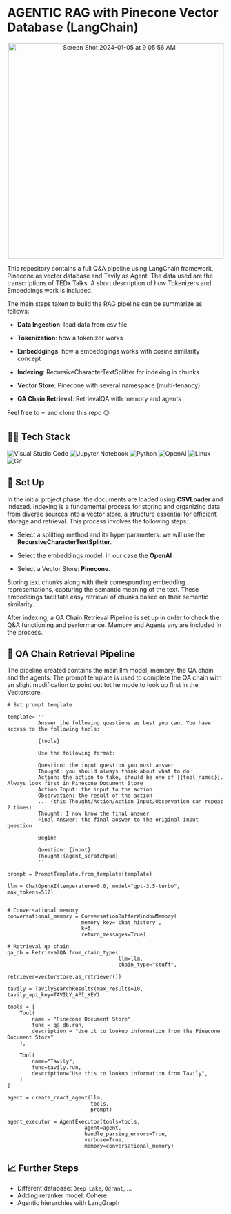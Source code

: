 # AGENTIC RAG with Pinecone Vector Database (LangChain)

<p align="center">
<img alt="Screen Shot 2024-01-05 at 9 05 56 AM" src="https://github.com/benitomartin/Agentic-RAG-Langchain-Pinecone/assets/116911431/5341fd83-8f18-4698-9382-e2734828f308", width=500>
</p>

This repository contains a full Q&A pipeline using LangChain framework, Pinecone as vector database and Tavily as Agent. The data used are the transcriptions of TEDx Talks. A short description of how Tokenizers and Embeddings work is included. 

The main steps taken to build the RAG pipeline can be summarize as follows:

* **Data Ingestion**: load data from csv file

* **Tokenization**: how a tokenizer works

* **Embeddgings**: how a embeddgings works with cosine similarity concept

* **Indexing**: RecursiveCharacterTextSplitter for indexing in chunks

* **Vector Store**: Pinecone with several namespace (multi-tenancy)

* **QA Chain Retrieval**: RetrievalQA with memory and agents

Feel free to ⭐ and clone this repo 😉

## 👨‍💻 **Tech Stack**


![Visual Studio Code](https://img.shields.io/badge/Visual%20Studio%20Code-0078d7.svg?style=for-the-badge&logo=visual-studio-code&logoColor=white)
![Jupyter Notebook](https://img.shields.io/badge/jupyter-%23FA0F00.svg?style=for-the-badge&logo=jupyter&logoColor=white)
![Python](https://img.shields.io/badge/python-3670A0?style=for-the-badge&logo=python&logoColor=ffdd54)
![OpenAI](https://img.shields.io/badge/OpenAI-74aa9c?style=for-the-badge&logo=openai&logoColor=white)
![Linux](https://img.shields.io/badge/Linux-FCC624?style=for-the-badge&logo=linux&logoColor=black)
![Git](https://img.shields.io/badge/git-%23F05033.svg?style=for-the-badge&logo=git&logoColor=white)


## 📐 Set Up

In the initial project phase, the documents are loaded using **CSVLoader** and indexed. Indexing is a fundamental process for storing and organizing data from diverse sources into a vector store, a structure essential for efficient storage and retrieval. This process involves the following steps:

- Select a splitting method and its hyperparameters: we will use the **RecursiveCharacterTextSplitter**.

- Select the embeddings model: in our case the **OpenAI**

- Select a Vector Store: **Pinecone**.

Storing text chunks along with their corresponding embedding representations, capturing the semantic meaning of the text. These embeddings facilitate easy retrieval of chunks based on their semantic similarity. 

After indexing, a QA Chain Retrieval Pipeline is set up in order to check the Q&A functioning and performance. Memory and Agents any are included in the process.


## 🌊 QA Chain Retrieval Pipeline

The pipeline created contains the main llm model, memory, the QA chain and the agents. The prompt template is used to complete the QA chain with an slight modification to point out tot he mode to look up first in the Vectorstore.

```
# Set prompt template

template= '''
          Answer the following questions as best you can. You have access to the following tools:

          {tools}

          Use the following format:

          Question: the input question you must answer
          Thought: you should always think about what to do
          Action: the action to take, should be one of [{tool_names}]. Always look first in Pinecone Document Store
          Action Input: the input to the action
          Observation: the result of the action
          ... (this Thought/Action/Action Input/Observation can repeat 2 times)
          Thought: I now know the final answer
          Final Answer: the final answer to the original input question

          Begin!

          Question: {input}
          Thought:{agent_scratchpad}
          '''

prompt = PromptTemplate.from_template(template)
```
```
llm = ChatOpenAI(temperature=0.0, model="gpt-3.5-turbo", max_tokens=512)


# Conversational memory
conversational_memory = ConversationBufferWindowMemory(
                        memory_key='chat_history',
                        k=5,
                        return_messages=True)

# Retrieval qa chain
qa_db = RetrievalQA.from_chain_type(
                                    llm=llm,
                                    chain_type="stuff",
                                    retriever=vectorstore.as_retriever())

tavily = TavilySearchResults(max_results=10, tavily_api_key=TAVILY_API_KEY)

tools = [
    Tool(
        name = "Pinecone Document Store",
        func = qa_db.run,
        description = "Use it to lookup information from the Pinecone Document Store"
    ),

    Tool(
        name="Tavily",
        func=tavily.run,
        description="Use this to lookup information from Tavily",
    )
]

agent = create_react_agent(llm,
                           tools,
                           prompt)

agent_executor = AgentExecutor(tools=tools,
                         agent=agent,
                         handle_parsing_errors=True,
                         verbose=True,
                         memory=conversational_memory)

```

## 📈 Further Steps

* Different database: `Deep Lake`, `Qdrant`, ...
* Adding reranker model: Cohere
* Agentic hierarchies with LangGraph 


